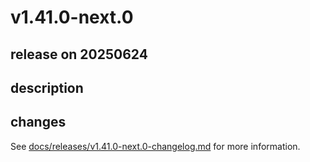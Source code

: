 # v1.41.0-next.0

## release on 20250624
## description
## changes
See <a href="https://github.com/backstage/backstage/blob/master/docs/releases/v1.41.0-next.0-changelog.md">docs/releases/v1.41.0-next.0-changelog.md</a> for more information.

